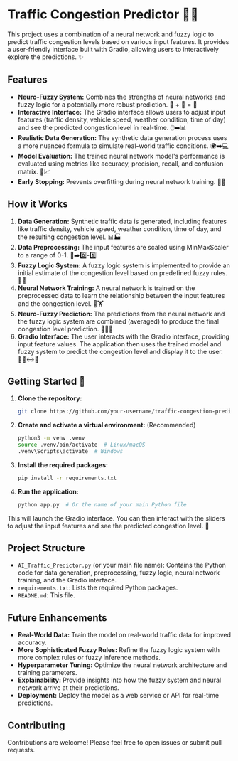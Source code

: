 # Traffic Congestion Predictor 🚗🚦

This project uses a combination of a neural network and fuzzy logic to predict traffic congestion levels based on various input features.  It provides a user-friendly interface built with Gradio, allowing users to interactively explore the predictions. ✨

## Features

* **Neuro-Fuzzy System:** Combines the strengths of neural networks and fuzzy logic for a potentially more robust prediction. 🧠 + 🤔 = 💪
* **Interactive Interface:** The Gradio interface allows users to adjust input features (traffic density, vehicle speed, weather condition, time of day) and see the predicted congestion level in real-time. 🖱️➡️📊
* **Realistic Data Generation:** The synthetic data generation process uses a more nuanced formula to simulate real-world traffic conditions. 🌍➡️💻
* **Model Evaluation:** The trained neural network model's performance is evaluated using metrics like accuracy, precision, recall, and confusion matrix. 📏📈
* **Early Stopping:** Prevents overfitting during neural network training. 🛑🚫

## How it Works

1. **Data Generation:** Synthetic traffic data is generated, including features like traffic density, vehicle speed, weather condition, time of day, and the resulting congestion level. 📊🏭
2. **Data Preprocessing:** The input features are scaled using MinMaxScaler to a range of 0-1. 🔢➡️0️⃣-1️⃣
3. **Fuzzy Logic System:** A fuzzy logic system is implemented to provide an initial estimate of the congestion level based on predefined fuzzy rules. 🤔💭
4. **Neural Network Training:** A neural network is trained on the preprocessed data to learn the relationship between the input features and the congestion level. 🧠🏋️
5. **Neuro-Fuzzy Prediction:** The predictions from the neural network and the fuzzy logic system are combined (averaged) to produce the final congestion level prediction. 🧠🤝🤔
6. **Gradio Interface:** The user interacts with the Gradio interface, providing input feature values. The application then uses the trained model and fuzzy system to predict the congestion level and display it to the user.  🧑‍💻↔️🤖


## Getting Started 🚀

1. **Clone the repository:**

   ```bash
   git clone https://github.com/your-username/traffic-congestion-predictor.git
   ```

2. **Create and activate a virtual environment:** (Recommended)

   ```bash
   python3 -m venv .venv
   source .venv/bin/activate  # Linux/macOS
   .venv\Scripts\activate  # Windows
   ```

3. **Install the required packages:**

   ```bash
   pip install -r requirements.txt
   ```

4. **Run the application:**

   ```bash
   python app.py  # Or the name of your main Python file
   ```

This will launch the Gradio interface. You can then interact with the sliders to adjust the input features and see the predicted congestion level. 🎉

## Project Structure

* `AI_Traffic_Predictor.py` (or your main file name): Contains the Python code for data generation, preprocessing, fuzzy logic, neural network training, and the Gradio interface.
* `requirements.txt`: Lists the required Python packages.
* `README.md`: This file.


## Future Enhancements

* **Real-World Data:** Train the model on real-world traffic data for improved accuracy.
* **More Sophisticated Fuzzy Rules:**  Refine the fuzzy logic system with more complex rules or fuzzy inference methods.
* **Hyperparameter Tuning:** Optimize the neural network architecture and training parameters.
* **Explainability:** Provide insights into how the fuzzy system and neural network arrive at their predictions.
* **Deployment:** Deploy the model as a web service or API for real-time predictions.


## Contributing

Contributions are welcome! Please feel free to open issues or submit pull requests.



   
